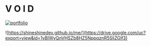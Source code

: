 
# V O I D 
[![portfolio](https://img.shields.io/badge/my_portfolio-000?style=for-the-badge&logo=ko-fi&logoColor=white)](https://spideyshine.info)

![https://shineshinedev.github.io/me/](https://drive.google.com/uc?export=view&id=1yBlWyQnVHSZb8HZ5NppqznR5SljZGlf3)




 

